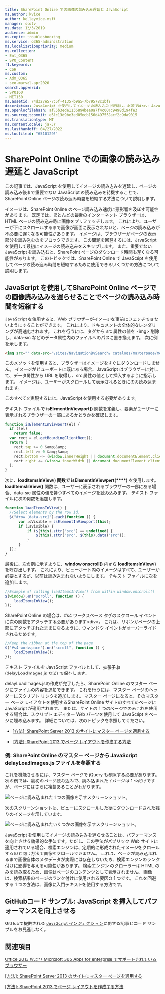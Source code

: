 ```yaml
---
title: SharePoint Online での画像の読み込み遅延と JavaScript
ms.author: kvice
author: kelleyvice-msft
manager: scotv
ms.date: 12/3/2019
audience: Admin
ms.topic: troubleshooting
ms.service: o365-administration
ms.localizationpriority: medium
ms.collection:
- Ent_O365
- SPO_Content
f1.keywords:
- CSH
ms.custom:
- Adm_O365
- seo-marvel-apr2020
search.appverid:
- SPO160
- MET150
ms.assetid: 74d327e5-755f-4135-b9a5-7b79578c1bf9
description: JavaScript を使用してイメージの読み込みを遅延し、必須ではない JavaScript を使用して、SharePoint Online ページの読み込み時間を短縮する方法について説明します。
ms.openlocfilehash: af75b3ede1136894bea0a7f4c00cc9498d194fe3
ms.sourcegitcommit: e50c13d9be3ed05ecb156d497551acf2c9da9015
ms.translationtype: MT
ms.contentlocale: ja-JP
ms.lasthandoff: 04/27/2022
ms.locfileid: "65101295"
---
```

# <a name="delay-loading-images-and-javascript-in-sharepoint-online"></a>SharePoint Online での画像の読み込み遅延と JavaScript

この記事では、JavaScript を使用してイメージの読み込みを遅延し、ページの読み込み後まで重要でない JavaScript の読み込みを待機することで、SharePoint Online ページの読み込み時間を短縮する方法について説明します。
  
イメージは、SharePoint Online のページ読み込み速度に悪影響を及ぼす可能性があります。 既定では、ほとんどの最新のインターネット ブラウザーは、HTML ページの読み込み時に画像をプリフェッチします。 これにより、ユーザーが下にスクロールするまで画像が画面に表示されないと、ページの読み込みが不必要に遅くなる可能性があります。 イメージは、ブラウザーがページの表示部分を読み込むのをブロックできます。 この問題を回避するには、JavaScript を使用して最初にイメージの読み込みをスキップします。 また、重要でない JavaScript を読み込むと、SharePoint ページのダウンロード時間も遅くなる可能性があります。 このトピックでは、SharePoint Online で JavaScript を使用してページの読み込み時間を短縮するために使用できるいくつかの方法について説明します。
  
## <a name="improve-page-load-times-by-delaying-image-loading-in-sharepoint-online-pages-by-using-javascript"></a>JavaScript を使用してSharePoint Online ページでの画像読み込みを遅らせることでページの読み込み時間を短縮する

JavaScript を使用すると、Web ブラウザーがイメージを事前にフェッチできないようにすることができます。 これにより、ドキュメントの全体的なレンダリングが高速化されます。 これを行うには、タグから src 属性の値を \<img\> 削除し、data-src などのデータ属性内のファイルへのパスに置き換えます。 次に例を示します。
  
```html
<img src="" data-src="/sites/NavigationBySearch/_catalogs/masterpage/media/microsoft-white-8.jpg" />
```

このメソッドを使用すると、ブラウザーはイメージをすぐにダウンロードしません。 イメージがビューポートに既にある場合、JavaScript はブラウザーに対して、データ属性から URL を取得し、src 属性の値として挿入するように指示します。 イメージは、ユーザーがスクロールして表示されるときにのみ読み込まれます。
  
このすべてを実現するには、JavaScript を使用する必要があります。
  
テキスト ファイルで **isElementInViewport()** 関数を定義し、要素がユーザーに表示されるブラウザーの一部にあるかどうかを確認します。
  
```javascript
function isElementInViewport(el) {
  if (!el)
    return false;
  var rect = el.getBoundingClientRect();
  return (
    rect.top >= 0 &amp;&amp;
    rect.left >= 0 &amp;&amp;
    rect.bottom <= (window.innerHeight || document.documentElement.clientHeight) &amp;&amp;
    rect.right <= (window.innerWidth || document.documentElement.clientWidth)
  );
}
```

次に、**loadItemsInView() 関数で isElementInViewport(****)** を使用します。 **loadItemsInView()** 関数は、ユーザーに表示されるブラウザーの一部にある場合、data-src 属性の値を持つすべてのイメージを読み込みます。 テキスト ファイルに次の関数を追加します。
  
```javascript
function loadItemsInView() {
  //Select elements by the row id.
  $("#row [data-src]").each(function () {
      var isVisible = isElementInViewport(this);
      if (isVisible) {
          if ($(this).attr("src") == undefined) {
              $(this).attr("src", $(this).data("src"));
          }
      }
  });
}
```

最後に、次の例に示すように、**window.onscroll()** 内から **loadItemsInView**() を呼び出します。 これにより、ビューポート内のイメージはすべて、ユーザーが必要とするが、以前は読み込まれないようにします。 テキスト ファイルに次を追加します。
  
```javascript
//Example of calling loadItemsInView() from within window.onscroll()
$(window).on("scroll", function () {
    loadItemsInView();
});

```

SharePoint Online の場合は、#s4 ワークスペース タグのスクロール イベントに次の関数をアタッチする必要があります\<div\>。 これは、リボンがページの上部にアタッチされたままになるように、ウィンドウ イベントがオーバーライドされるためです。
  
```javascript
//Keep the ribbon at the top of the page
$('#s4-workspace').on("scroll", function () {
    loadItemsInView();
});
```

テキスト ファイルを JavaScript ファイルとして、拡張子.js (delayLoadImages.js など) で保存します。
  
delayLoadImages.jsの作成が完了したら、SharePoint Online のマスター ページにファイルの内容を追加できます。 これを行うには、マスター ページのヘッダーにスクリプト リンクを追加します。 マスター ページになると、そのマスター ページ レイアウトを使用するSharePoint Online サイトのすべてのページに JavaScript が適用されます。 または、サイトの 1 つのページでのみこれを使用する場合は、スクリプト エディター Web パーツを使用して JavaScript をページに埋め込みます。 詳細については、次のトピックを参照してください。
  
- [[方法]: SharePoint Server 2013 のサイトにマスター ページを適用する](/sharepoint/dev/general-development/how-to-apply-a-master-page-to-a-site-in-sharepoint)

- [[方法]: SharePoint 2013 でページ レイアウトを作成する方法](/sharepoint/dev/general-development/how-to-create-a-page-layout-in-sharepoint)

### <a name="example-referencing-the-javascript-delayloadimagesjs-file-from-a-master-page-in-sharepoint-online"></a>例: SharePoint Online のマスター ページから JavaScript delayLoadImages.js ファイルを参照する
  
これを機能させるには、マスター ページで jQuery も参照する必要があります。 次の例では、最初のページ読み込みで、読み込まれたイメージは 1 つだけですが、ページにはさらに複数あることがわかります。
  
![ページに読み込まれた 1 つの画像を示すスクリーンショット。](../media/3d177ddb-67e5-43a7-b327-c9f9566ca937.png)
  
次のスクリーンショットは、ビューにスクロールした後にダウンロードされた残りのイメージを示しています。
  
![ページに読み込まれたいくつかの画像を示すスクリーンショット。](../media/95eb2b14-f6a1-4eac-a5cb-96097e49514c.png)
  
JavaScript を使用してイメージの読み込みを遅らせることは、パフォーマンスを向上させる効果的な手法です。ただし、この手法がパブリック Web サイトに適用されている場合、検索エンジンは、定期的に形成されたイメージをクロールするのと同じ方法で画像をクロールできません。 これは、ページが読み込まれるまで画像自体のメタデータが実際には存在しないため、検索エンジンのランク付けに影響を与える可能性があります。 検索エンジン のクローラーは HTML のみを読み取るため、画像はページのコンテンツとして表示されません。 画像は、検索結果のページのランク付けに使用される要因の 1 つです。 これを回避する 1 つの方法は、画像に入門テキストを使用する方法です。
  
## <a name="github-code-sample-injecting-javascript-to-improve-performance"></a>GitHubコード サンプル: JavaScript を挿入してパフォーマンスを向上させる

GitHubで提供される [JavaScript インジェクション](https://go.microsoft.com/fwlink/p/?LinkId=524759)に関する記事とコード サンプルをお見逃しなく。
  
## <a name="see-also"></a>関連項目

[Office 2013 および Microsoft 365 Apps for enterprise でサポートされているブラウザー](https://support.office.com/article/57342811-0dc4-4316-b773-20082ced8a82)
  
[[方法]: SharePoint Server 2013 のサイトにマスター ページを適用する](/sharepoint/dev/general-development/how-to-apply-a-master-page-to-a-site-in-sharepoint)
  
[[方法]: SharePoint 2013 でページ レイアウトを作成する方法](/sharepoint/dev/general-development/how-to-create-a-page-layout-in-sharepoint)